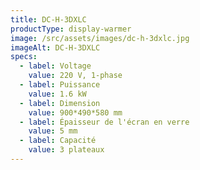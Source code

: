 ```yaml
---
title: DC-H-3DXLC
productType: display-warmer
image: /src/assets/images/dc-h-3dxlc.jpg
imageAlt: DC-H-3DXLC
specs:
  - label: Voltage
    value: 220 V, 1-phase
  - label: Puissance
    value: 1.6 kW
  - label: Dimension
    value: 900*490*580 mm
  - label: Épaisseur de l'écran en verre
    value: 5 mm
  - label: Capacité
    value: 3 plateaux
---
```

